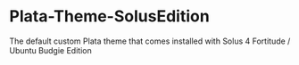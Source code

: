 # Plata-Theme-SolusEdition
The default custom Plata theme that comes installed with Solus 4 Fortitude / Ubuntu Budgie Edition
